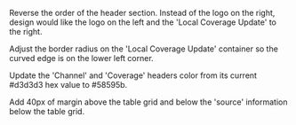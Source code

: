 
Reverse the order of the header section. Instead of the logo on the right, design would like the logo on the left and the 'Local Coverage Update' to the right.

Adjust the border radius on the 'Local Coverage Update' container so the curved edge is on the lower left corner.

Update the 'Channel' and 'Coverage' headers color from its current #d3d3d3 hex value to #58595b.

Add 40px of margin above the table grid and below the 'source' information below the table grid.
